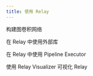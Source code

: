 ```yaml
---
title: 使用 Relay
---
```


构建图卷积网络

在 Relay 中使用外部库

在 Relay 中使用 Pipeline Executor

使用 Relay Visualizer 可视化 Relay